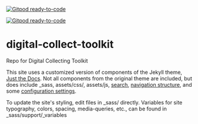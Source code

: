 [![Gitpod ready-to-code](https://img.shields.io/badge/Gitpod-ready--to--code-blue?logo=gitpod)](https://gitpod.io/#https://github.com/scholarslab/digital-collect-toolkit)

[![Gitpod ready-to-code](https://img.shields.io/badge/Gitpod-ready--to--code-blue?logo=gitpod)](https://gitpod.io/#https://github.com/scholarslab/digital-collect-toolkit)

# digital-collect-toolkit
Repo for Digital Collecting Toolkit

This site uses a customized version of components of the Jekyll theme, [Just the Docs](https://pmarsceill.github.io/just-the-docs/). Not all components from the original theme are included, but does include _sass, assets/css/, assets/js, [search](https://pmarsceill.github.io/just-the-docs/docs/search/), [navigation structure](https://pmarsceill.github.io/just-the-docs/docs/navigation-structure/), and some [configuration settings](https://pmarsceill.github.io/just-the-docs/docs/configuration/).

To update the site's styling, edit files in _sass/ directly. Variables for site typography, colors, spacing, media-queries, etc., can be found in _sass/support/_variables



